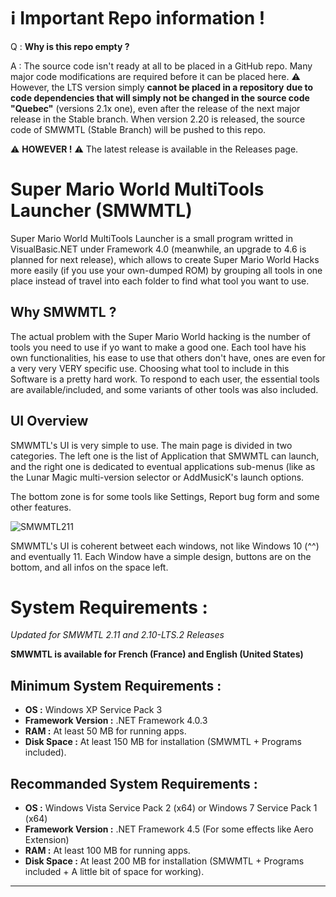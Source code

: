 # ℹ️ **Important Repo information !**
Q : **Why is this repo empty ?**

A : The source code isn't ready at all to be placed in a GitHub repo. Many major code modifications are required before it can be placed here.
:warning: However, the LTS version simply **cannot be placed in a repository** **due to code dependencies that will simply not be changed in the source code "Quebec"** (versions 2.1x one), even after the release of the next major release in the Stable branch. When version 2.20 is released, the source code of SMWMTL (Stable Branch) will be pushed to this repo.

⚠️ **HOWEVER !** ⚠️ The latest release is available in the Releases page.

# Super Mario World MultiTools Launcher (SMWMTL)
Super Mario World MultiTools Launcher is a small program writted in VisualBasic.NET under Framework 4.0 (meanwhile, an upgrade to 4.6 is planned for next release), which allows to create Super Mario World Hacks more easily (if you use your own-dumped ROM) by grouping all tools in one place instead of travel into each folder to find what tool you want to use.

## Why SMWMTL ?

The actual problem with the Super Mario World hacking is the number of tools you need to use if yo want to make a good one. Each tool have his own functionalities, his ease to use that others don't have, ones are even for a very very VERY specific use. Choosing what tool to include in this Software is a pretty hard work. To respond to each user, the essential tools are available/included, and some variants of other tools was also included.

## UI Overview

SMWMTL's UI is very simple to use. The main page is divided in two categories.
The left one is the list of Application that SMWMTL can launch, and the right one is dedicated to eventual applications sub-menus (like as the Lunar Magic multi-version selector or AddMusicK's launch options.

The bottom zone is for some tools like Settings, Report bug form and some other features.

![SMWMTL211](https://user-images.githubusercontent.com/54137141/125541753-6015d78a-61ea-4b9f-8eec-bcc4360c4a04.png)

SMWMTL's UI is coherent betweet each windows, not like Windows 10 (^^) and eventually 11. Each Window have a simple design, buttons are on the bottom, and all infos on the space left.

# System Requirements :
_Updated for SMWMTL 2.11 and 2.10-LTS.2 Releases_

**SMWMTL is available for French (France) and English (United States)**

## Minimum System Requirements :

- **OS                :** Windows XP Service Pack 3
- **Framework Version :** .NET Framework 4.0.3
- **RAM               :** At least 50 MB for running apps.
- **Disk Space        :** At least 150 MB for installation (SMWMTL + Programs included).

## Recommanded System Requirements :

- **OS                :** Windows Vista Service Pack 2 (x64) or Windows 7 Service Pack 1 (x64)
- **Framework Version :** .NET Framework 4.5 (For some effects like Aero Extension)
- **RAM               :** At least 100 MB for running apps.
- **Disk Space        :** At least 200 MB for installation (SMWMTL + Programs included + A little bit of space for working).

------------------------
